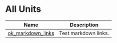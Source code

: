 # All Units


| Name | Description |
|---|---|
| [ok_markdown_links](ok_markdown_links.md) | Test markdown links. |

